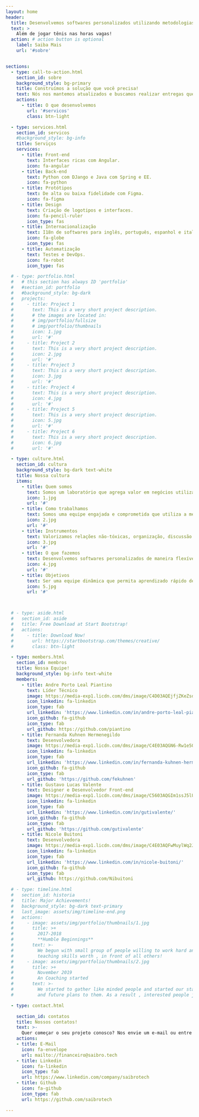 ```yaml
---
layout: home
header:
  title: Desenvolvemos softwares personalizados utilizando metodologias ágeis
  text: >
    Além de jogar tênis nas horas vagas!
  action: # action button is optional
    label: Saiba Mais
    url: '#sobre'


sections:
  - type: call-to-action.html
    section_id: sobre
    background_style: bg-primary
    title: Construímos a solução que você precisa!
    text: Nós nos mantemos atualizados e buscamos realizar entregas que proporcionem um excelente desempenho para os usuários! Somos uma equipe que fica feliz com o sucesso de nossos clientes. 
    actions:
      - title: O que desenvolvemos
        url: '#servicos'
        class: btn-light

  - type: services.html
    section_id: servicos
    #background_style: bg-info
    title: Serviços
    services:
      - title: Front-end
        text: Interfaces ricas com Angular.
        icon: fa-angular
      - title: Back-end
        text: Python com DJango e Java com Spring e EE.
        icon: fa-python
      - title: Protótipos
        text: De alta ou baixa fidelidade com Figma.
        icon: fa-figma
      - title: Design
        text: Criação de logotipos e interfaces.
        icon: fa-pencil-ruler
        icon_type: fas
      - title: Internacionalização
        text: I18n de softwares para inglês, português, espanhol e italiano.
        icon: fa-globe
        icon_type: fas
      - title: Automatização
        text: Testes e DevOps.
        icon: fa-robot
        icon_type: fas

  # - type: portfolio.html
  #   # this section has always ID 'portfolio'
  #   #section_id: portfolio
  #   #background_style: bg-dark
  #   projects:
  #     - title: Project 1
  #       text: This is a very short project description.
  #       # the images are located in:
  #       # img/portfolio/fullsize
  #       # img/portfolio/thumbnails
  #       icon: 1.jpg
  #       url: '#'
  #     - title: Project 2
  #       text: This is a very short project description.
  #       icon: 2.jpg
  #       url: '#'
  #     - title: Project 3
  #       text: This is a very short project description.
  #       icon: 3.jpg
  #       url: '#'
  #     - title: Project 4
  #       text: This is a very short project description.
  #       icon: 4.jpg
  #       url: '#'
  #     - title: Project 5
  #       text: This is a very short project description.
  #       icon: 5.jpg
  #       url: '#'
  #     - title: Project 6
  #       text: This is a very short project description.
  #       icon: 6.jpg
  #       url: '#'

  - type: culture.html
    section_id: cultura
    background_style: bg-dark text-white
    title: Nossa cultura
    items:
      - title: Quem somos
        text: Somos um laboratório que agrega valor em negócios utilizando tecnologia como meio e gera profissionais de TI capacitados, tanto tecnicamente como gerencialmente, possibilitando a inserção de profissionais nessa área.
        icon: 1.jpg
        url: '#'
      - title: Como trabalhamos
        text: Somos uma equipe engajada e comprometida que utiliza a mentalidade ágil. As decisões são tomadas em conjunto e o trabalho é realizado de maneira colaborativa,  buscando sempre otimizar o rendimento da equipe. Buscamos excelência e satisfação do cliente, realizando pequenas entregas para potencializar os resultados. Prezamos pelo respeito e profissionalismo.
        icon: 2.jpg
        url: '#'
      - title: Instrumentos
        text: Valorizamos relações não-tóxicas, organização, discussão de metas, reunião diária, revisão de código, entrega semanal, retrospectivas mensais.
        icon: 3.jpg
        url: '#'
      - title: O que fazemos
        text: Desenvolvemos softwares personalizados de maneira flexível. Capacitamos nossa equipe na prática, com projetos reais para que cada um desenvolva mais autonomia, avaliando o que funciona ou não funciona.
        icon: 4.jpg
        url: '#'
      - title: Objetivos
        text: Ser uma equipe dinâmica que permita aprendizado rápido de cada um dos colaboradores, através da troca de conhecimento e práticas em desenvolvimento de software. Atender projetos nacionais e internacionais. Ter a capacidade de criar produtos inovadores e com qualidade.
        icon: 5.jpg
        url: '#'



  # - type: aside.html
  #   section_id: aside
  #   title: Free Download at Start Bootstrap!
  #   actions:
  #     - title: Download Now!
  #       url: https://startbootstrap.com/themes/creative/
  #       class: btn-light

  - type: members.html
    section_id: membros
    title: Nossa Equipe!
    background_style: bg-info text-white
    members:
      - title: Andre Porto Leal Piantino
        text: Líder Técnico
        image: https://media-exp1.licdn.com/dms/image/C4D03AQEjfjZKeZsd8A/profile-displayphoto-shrink_200_200/0/1586881420971?e=1634169600&v=beta&t=jg5sjlVdCDGr2QPgvowZKnyokSSGDP77Q1-OGGPGItM
        icon_linkedin: fa-linkedin
        icon_type: fab
        url_linkedin: 'https://www.linkedin.com/in/andre-porto-leal-piantino/'
        icon_github: fa-github
        icon_type: fab
        url_github: https://github.com/piantino
      - title: Fernanda Kuhnen Hermenegildo
        text: Desenvolvedora
        image: https://media-exp1.licdn.com/dms/image/C4E03AQGN6-Rw1e5OLA/profile-displayphoto-shrink_200_200/0/1517048521821?e=1634169600&v=beta&t=5epIVQGuf8DY05mZE9GsT-wxv87lpVhPAQdgciwlCKk
        icon_linkedin: fa-linkedin
        icon_type: fab
        url_linkedin: 'https://www.linkedin.com/in/fernanda-kuhnen-hermenegildo-2747b4a1/'
        icon_github: fa-github
        icon_type: fab
        url_github: 'https://github.com/fekuhnen'
      - title: Gustavo Lucas Valente
        text: Designer e Desenvolvedor Front-end
        image: https://media-exp1.licdn.com/dms/image/C5603AQGIm1ssJ5lUMw/profile-displayphoto-shrink_200_200/0/1516881149265?e=1634169600&v=beta&t=5w_qXSL5_mfwBjlIkO49OEJbpPuE3s9dYEVUATQPEng
        icon_linkedin: fa-linkedin
        icon_type: fab
        url_linkedin: 'https://www.linkedin.com/in/gutivalente/'
        icon_github: fa-github
        icon_type: fab
        url_github: 'https://github.com/gutivalente'
      - title: Nicole Buitoni
        text: Desenvolvedora
        image: https://media-exp1.licdn.com/dms/image/C4E03AQFwMuylWq2JWA/profile-displayphoto-shrink_200_200/0/1551143523060?e=1634169600&v=beta&t=mPAXDc3heXGGSy90EOS67eR72_RW4PXyuYBwbRsCBKo
        icon_linkedin: fa-linkedin
        icon_type: fab
        url_linkedin: 'https://www.linkedin.com/in/nicole-buitoni/'
        icon_github: fa-github
        icon_type: fab
        url_github: https://github.com/Nibuitoni

  # - type: timeline.html
  #   section_id: historia
  #   title: Major Achievements!
  #   background_style: bg-dark text-primary
  #   last_image: assets/img/timeline-end.png
  #   actions:
  #     - image: assets/img/portfolio/thumbnails/1.jpg
  #       title: >+
  #         2017-2018
  #         **Humble Beginnings**
  #       text: >-
  #         We begun with small group of people willing to work hard and make our
  #         teaching skills worth , in front of all others!
  #     - image: assets/img/portfolio/thumbnails/2.jpg
  #       title: >+
  #         November 2019
  #         An Coaching started
  #       text: >-
  #         We started to gather like minded people and started our stategies
  #         and future plans to them. As a result , interested people joined us!

  - type: contact.html

    section_id: contatos
    title: Nossos contatos!
    text: >-
      Quer começar o seu projeto conosco? Nos envie um e-mail ou entre em contato através das nossas redes sociais.
    actions:
    - title: E-Mail
      icon: fa-envelope
      url: mailto://financeiro@saibro.tech
    - title: Linkedin
      icon: fa-linkedin
      icon_type: fab
      url: https://www.linkedin.com/company/saibrotech
    - title: Github
      icon: fa-github
      icon_type: fab
      url: https://github.com/saibrotech

---
```

